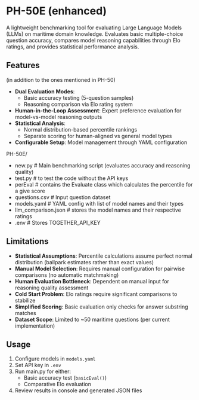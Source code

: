 # PH-50E (enhanced)

A lightweight benchmarking tool for evaluating Large Language Models (LLMs) on maritime domain knowledge. Evaluates basic multiple-choice question accuracy, compares model reasoning capabilities through Elo ratings, and provides statistical performance analysis.


## Features

(in addition to the ones mentioned in PH-50)
- **Dual Evaluation Modes**:  
  - Basic accuracy testing (5-question samples)
  - Reasoning comparison via Elo rating system  
- **Human-in-the-Loop Assessment**: Expert preference evaluation for model-vs-model reasoning outputs  
- **Statistical Analysis**:  
  - Normal distribution-based percentile rankings  
  - Separate scoring for human-aligned vs general model types  
- **Configurable Setup**: Model management through YAML configuration  

PH-50E/
- new.py                    # Main benchmarking script (evaluates accuracy and reasoning quality)
- test.py                   # to test the code without the API keys
- perEval                   # contains the Evaluate class which calculates the percentile for a give score
- questions.csv             # Input question dataset
- models.yaml               # YAML config with list of model names and their types
- llm_comparison.json       # stores the model names and their respective ratings 
- .env                      # Stores TOGETHER_API_KEY


## Limitations

- **Statistical Assumptions**: Percentile calculations assume perfect normal distribution (ballpark estimates rather than exact values)  
- **Manual Model Selection**: Requires manual configuration for pairwise comparisons (no automatic matchmaking)  
- **Human Evaluation Bottleneck**: Dependent on manual input for reasoning quality assessment  
- **Cold Start Problem**: Elo ratings require significant comparisons to stabilize  
- **Simplified Scoring**: Basic evaluation only checks for answer substring matches  
- **Dataset Scope**: Limited to ~50 maritime questions (per current implementation)  

## Usage

1. Configure models in `models.yaml`  
2. Set API key in `.env`  
3. Run main.py for either:  
   - Basic accuracy test (`basicEval()`)  
   - Comparative Elo evaluation  
4. Review results in console and generated JSON files  

